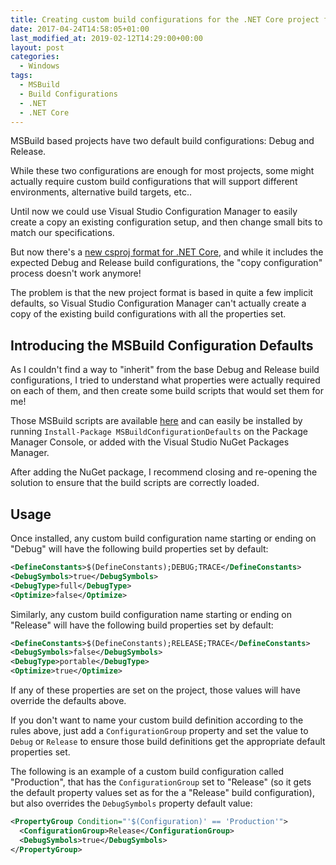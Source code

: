 ```yaml
---
title: Creating custom build configurations for the .NET Core project format
date: 2017-04-24T14:58:05+01:00
last_modified_at: 2019-02-12T14:29:00+00:00
layout: post
categories:
  - Windows
tags:
  - MSBuild
  - Build Configurations
  - .NET
  - .NET Core
---
```


MSBuild based projects have two default build configurations: Debug and Release.

While these two configurations are enough for most projects, some might actually require custom build configurations that will support different environments, alternative build targets, etc..

Until now we could use Visual Studio Configuration Manager to easily create a copy an existing configuration setup, and then change small bits to match our specifications.

But now there's a [new csproj format for .NET Core](https://docs.microsoft.com/en-us/dotnet/articles/core/tools/csproj?wt.mc_id=MVP), and while it includes the expected Debug and Release build configurations, the "copy configuration" process doesn't work anymore!

The problem is that the new project format is based in quite a few implicit defaults, so Visual Studio Configuration Manager can't actually create a copy of the existing build configurations with all the properties set.

## Introducing the MSBuild Configuration Defaults

As I couldn't find a way to "inherit" from the base Debug and Release build configurations, I tried to understand what properties were actually required on each of them, and then create some build scripts that would set them for me!

Those MSBuild scripts are available [here](https://github.com/pedrolamas/MSBuildConfigurationDefaults) and can easily be installed by running `Install-Package MSBuildConfigurationDefaults` on the Package Manager Console, or added with the Visual Studio NuGet Packages Manager.

After adding the NuGet package, I recommend closing and re-opening the solution to ensure that the build scripts are correctly loaded.

## Usage

Once installed, any custom build configuration name starting or ending on "Debug" will have the following build properties set by default:

```xml
<DefineConstants>$(DefineConstants);DEBUG;TRACE</DefineConstants>
<DebugSymbols>true</DebugSymbols>
<DebugType>full</DebugType>
<Optimize>false</Optimize>
```

Similarly, any custom build configuration name starting or ending on "Release" will have the following build properties set by default:

```xml
<DefineConstants>$(DefineConstants);RELEASE;TRACE</DefineConstants>
<DebugSymbols>false</DebugSymbols>
<DebugType>portable</DebugType>
<Optimize>true</Optimize>
```

If any of these properties are set on the project, those values will have override the defaults above.

If you don't want to name your custom build definition according to the rules above, just add a `ConfigurationGroup` property and set the value to `Debug` or `Release` to ensure those build definitions get the appropriate default properties set.

The following is an example of a custom build configuration called "Production", that has the `ConfigurationGroup` set to "Release" (so it gets the default property values set as for the a "Release" build configuration), but also overrides the `DebugSymbols` property default value:

```xml
<PropertyGroup Condition="'$(Configuration)' == 'Production'">
  <ConfigurationGroup>Release</ConfigurationGroup>
  <DebugSymbols>true</DebugSymbols>
</PropertyGroup>
```
